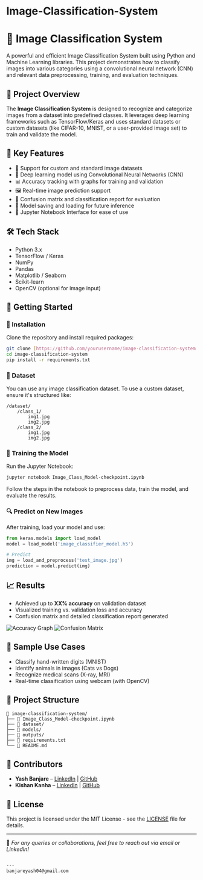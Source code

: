 # Image-Classification-System


# 🧠 Image Classification System

A powerful and efficient Image Classification System built using Python and Machine Learning libraries. This project demonstrates how to classify images into various categories using a convolutional neural network (CNN) and relevant data preprocessing, training, and evaluation techniques.

## 📌 Project Overview

The **Image Classification System** is designed to recognize and categorize images from a dataset into predefined classes. It leverages deep learning frameworks such as TensorFlow/Keras and uses standard datasets or custom datasets (like CIFAR-10, MNIST, or a user-provided image set) to train and validate the model.

## 🎯 Key Features

- 📂 Support for custom and standard image datasets
- 🧠 Deep learning model using Convolutional Neural Networks (CNN)
- 📊 Accuracy tracking with graphs for training and validation
- 🖼️ Real-time image prediction support
- 📝 Confusion matrix and classification report for evaluation
- 💾 Model saving and loading for future inference
- 📸 Jupyter Notebook Interface for ease of use

## 🛠️ Tech Stack

- Python 3.x
- TensorFlow / Keras
- NumPy
- Pandas
- Matplotlib / Seaborn
- Scikit-learn
- OpenCV (optional for image input)

## 🚀 Getting Started

### 🔧 Installation

Clone the repository and install required packages:

```bash
git clone [https://github.com/yourusername/image-classification-system.git](https://github.com/yashkumar002/Image-Classification-System)
cd image-classification-system
pip install -r requirements.txt
````

### 🧪 Dataset

You can use any image classification dataset. To use a custom dataset, ensure it's structured like:

```
/dataset/
    /class_1/
        img1.jpg
        img2.jpg
    /class_2/
        img1.jpg
        img2.jpg
```

### 🧮 Training the Model

Run the Jupyter Notebook:

```bash
jupyter notebook Image_Class_Model-checkpoint.ipynb
```

Follow the steps in the notebook to preprocess data, train the model, and evaluate the results.

### 🔍 Predict on New Images

After training, load your model and use:

```python
from keras.models import load_model
model = load_model('image_classifier_model.h5')

# Predict
img = load_and_preprocess('test_image.jpg')
prediction = model.predict(img)
```

## 📈 Results

* Achieved up to **XX% accuracy** on validation dataset
* Visualized training vs. validation loss and accuracy
* Confusion matrix and detailed classification report generated

![Accuracy Graph](assets/accuracy_graph.png)
![Confusion Matrix](assets/confusion_matrix.png)

## 🧪 Sample Use Cases

* Classify hand-written digits (MNIST)
* Identify animals in images (Cats vs Dogs)
* Recognize medical scans (X-ray, MRI)
* Real-time classification using webcam (with OpenCV)

## 📂 Project Structure

```
📁 image-classification-system/
├── 📓 Image_Class_Model-checkpoint.ipynb
├── 📁 dataset/
├── 📁 models/
├── 📁 outputs/
├── 📄 requirements.txt
└── 📄 README.md
```

## 🤝 Contributors

* **Yash Banjare** – [LinkedIn](https://www.linkedin.com/in/yash-banjare-199b76264) | [GitHub](https://github.com/yashkumar002)
* **Kishan Kanha** – [LinkedIn](https://www.linkedin.com/in/kishan-kanha-patel-1206a0338) | [GitHub](https://github.com/kanhapatel07)

## 📜 License

This project is licensed under the MIT License - see the [LICENSE](LICENSE) file for details.

---

🔗 *For any queries or collaborations, feel free to reach out via email or LinkedIn!*

```

---
banjareyash04@gmail.com
```
